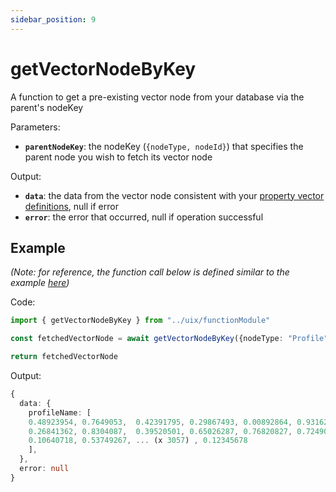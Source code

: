 ```yaml
---
sidebar_position: 9
---
```


# getVectorNodeByKey

A function to get a pre-existing vector node from your database via the parent's nodeKey

Parameters:
- **`parentNodeKey`**: the nodeKey (```{nodeType, nodeId}```) that specifies the parent node you wish to fetch its vector node

Output:
- **`data`**: the data from the vector node consistent with your [property vector definitions](/docs/defining-nodes/definePropertyVector), null if error
- **`error`**: the error that occurred, null if operation successful

## Example

_(Note: for reference, the function call below is defined similar to the example [here](/docs/defining-nodes/definePropertyVector))_

Code: 
```typescript 
import { getVectorNodeByKey } from "../uix/functionModule"

const fetchedVectorNode = await getVectorNodeByKey({nodeType: "Profile", nodeId: "cjnewinfidn23ieundinewfysufninjgk"})

return fetchedVectorNode
```

Output: 
```typescript
{
  data: {
    profileName: [
    0.48923954, 0.7649053,  0.42391795, 0.29867493, 0.00892864, 0.93162091,
    0.26841362, 0.8304087,  0.39520501, 0.65026287, 0.76820827, 0.72490674,
    0.10640718, 0.53749267, ... (x 3057) , 0.12345678
    ],
  },
  error: null
}
```